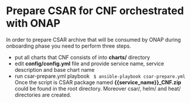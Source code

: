 # Prepare CSAR for CNF orchestrated with ONAP
In order to prepare CSAR archive that will be consumed by ONAP during onboarding phase you need to perform three steps.
  - put all charts that CNF consists of into **charts/** directory
  - edit **config/config.yml** file and provide service name, service description and base chart name
  - run csar-prepare.yml playbook
  ``` $ ansible-playbook csar-prepare.yml```
Once the script is CSAR package named **{{service_name}}_CNF.zip** could be found in the root directory. Moreover csar/, helm/ and heat/ directories are created.
